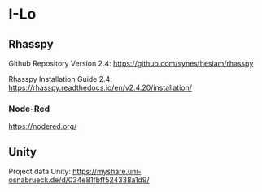 # I-Lo


## Rhasspy

Github Repository Version 2.4: 
https://github.com/synesthesiam/rhasspy

Rhasspy Installation Guide 2.4:
https://rhasspy.readthedocs.io/en/v2.4.20/installation/

### Node-Red
https://nodered.org/
## Unity

Project data Unity:
https://myshare.uni-osnabrueck.de/d/034e81fbff524338a1d9/
